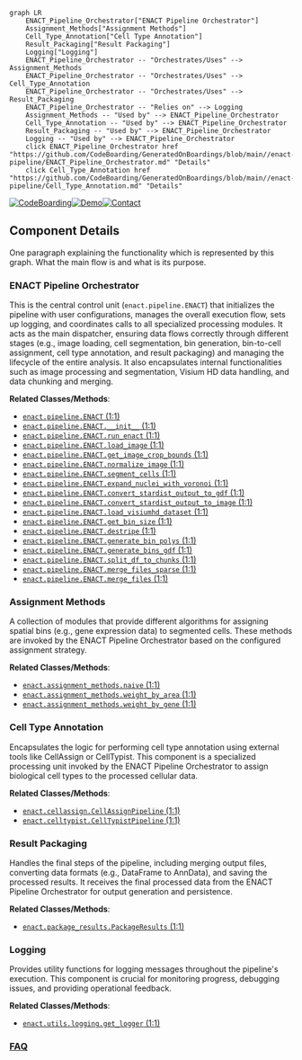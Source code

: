 ```mermaid
graph LR
    ENACT_Pipeline_Orchestrator["ENACT Pipeline Orchestrator"]
    Assignment_Methods["Assignment Methods"]
    Cell_Type_Annotation["Cell Type Annotation"]
    Result_Packaging["Result Packaging"]
    Logging["Logging"]
    ENACT_Pipeline_Orchestrator -- "Orchestrates/Uses" --> Assignment_Methods
    ENACT_Pipeline_Orchestrator -- "Orchestrates/Uses" --> Cell_Type_Annotation
    ENACT_Pipeline_Orchestrator -- "Orchestrates/Uses" --> Result_Packaging
    ENACT_Pipeline_Orchestrator -- "Relies on" --> Logging
    Assignment_Methods -- "Used by" --> ENACT_Pipeline_Orchestrator
    Cell_Type_Annotation -- "Used by" --> ENACT_Pipeline_Orchestrator
    Result_Packaging -- "Used by" --> ENACT_Pipeline_Orchestrator
    Logging -- "Used by" --> ENACT_Pipeline_Orchestrator
    click ENACT_Pipeline_Orchestrator href "https://github.com/CodeBoarding/GeneratedOnBoardings/blob/main//enact-pipeline/ENACT_Pipeline_Orchestrator.md" "Details"
    click Cell_Type_Annotation href "https://github.com/CodeBoarding/GeneratedOnBoardings/blob/main//enact-pipeline/Cell_Type_Annotation.md" "Details"
```
[![CodeBoarding](https://img.shields.io/badge/Generated%20by-CodeBoarding-9cf?style=flat-square)](https://github.com/CodeBoarding/CodeBoarding)[![Demo](https://img.shields.io/badge/Try%20our-Demo-blue?style=flat-square)](https://www.codeboarding.org/demo)[![Contact](https://img.shields.io/badge/Contact%20us%20-%20contact@codeboarding.org-lightgrey?style=flat-square)](mailto:contact@codeboarding.org)

## Component Details

One paragraph explaining the functionality which is represented by this graph. What the main flow is and what is its purpose.

### ENACT Pipeline Orchestrator
This is the central control unit (`enact.pipeline.ENACT`) that initializes the pipeline with user configurations, manages the overall execution flow, sets up logging, and coordinates calls to all specialized processing modules. It acts as the main dispatcher, ensuring data flows correctly through different stages (e.g., image loading, cell segmentation, bin generation, bin-to-cell assignment, cell type annotation, and result packaging) and managing the lifecycle of the entire analysis. It also encapsulates internal functionalities such as image processing and segmentation, Visium HD data handling, and data chunking and merging.


**Related Classes/Methods**:

- <a href="https://github.com/Sanofi-Public/enact-pipeline/blob/master/src/enact/pipeline.py#L1-L1" target="_blank" rel="noopener noreferrer">`enact.pipeline.ENACT` (1:1)</a>
- <a href="https://github.com/Sanofi-Public/enact-pipeline/blob/master/src/enact/pipeline.py#L1-L1" target="_blank" rel="noopener noreferrer">`enact.pipeline.ENACT.__init__` (1:1)</a>
- <a href="https://github.com/Sanofi-Public/enact-pipeline/blob/master/src/enact/pipeline.py#L1-L1" target="_blank" rel="noopener noreferrer">`enact.pipeline.ENACT.run_enact` (1:1)</a>
- <a href="https://github.com/Sanofi-Public/enact-pipeline/blob/master/src/enact/pipeline.py#L1-L1" target="_blank" rel="noopener noreferrer">`enact.pipeline.ENACT.load_image` (1:1)</a>
- <a href="https://github.com/Sanofi-Public/enact-pipeline/blob/master/src/enact/pipeline.py#L1-L1" target="_blank" rel="noopener noreferrer">`enact.pipeline.ENACT.get_image_crop_bounds` (1:1)</a>
- <a href="https://github.com/Sanofi-Public/enact-pipeline/blob/master/src/enact/pipeline.py#L1-L1" target="_blank" rel="noopener noreferrer">`enact.pipeline.ENACT.normalize_image` (1:1)</a>
- <a href="https://github.com/Sanofi-Public/enact-pipeline/blob/master/src/enact/pipeline.py#L1-L1" target="_blank" rel="noopener noreferrer">`enact.pipeline.ENACT.segment_cells` (1:1)</a>
- <a href="https://github.com/Sanofi-Public/enact-pipeline/blob/master/src/enact/pipeline.py#L1-L1" target="_blank" rel="noopener noreferrer">`enact.pipeline.ENACT.expand_nuclei_with_voronoi` (1:1)</a>
- <a href="https://github.com/Sanofi-Public/enact-pipeline/blob/master/src/enact/pipeline.py#L1-L1" target="_blank" rel="noopener noreferrer">`enact.pipeline.ENACT.convert_stardist_output_to_gdf` (1:1)</a>
- <a href="https://github.com/Sanofi-Public/enact-pipeline/blob/master/src/enact/pipeline.py#L1-L1" target="_blank" rel="noopener noreferrer">`enact.pipeline.ENACT.convert_stardist_output_to_image` (1:1)</a>
- <a href="https://github.com/Sanofi-Public/enact-pipeline/blob/master/src/enact/pipeline.py#L1-L1" target="_blank" rel="noopener noreferrer">`enact.pipeline.ENACT.load_visiumhd_dataset` (1:1)</a>
- <a href="https://github.com/Sanofi-Public/enact-pipeline/blob/master/src/enact/pipeline.py#L1-L1" target="_blank" rel="noopener noreferrer">`enact.pipeline.ENACT.get_bin_size` (1:1)</a>
- <a href="https://github.com/Sanofi-Public/enact-pipeline/blob/master/src/enact/pipeline.py#L1-L1" target="_blank" rel="noopener noreferrer">`enact.pipeline.ENACT.destripe` (1:1)</a>
- <a href="https://github.com/Sanofi-Public/enact-pipeline/blob/master/src/enact/pipeline.py#L1-L1" target="_blank" rel="noopener noreferrer">`enact.pipeline.ENACT.generate_bin_polys` (1:1)</a>
- <a href="https://github.com/Sanofi-Public/enact-pipeline/blob/master/src/enact/pipeline.py#L1-L1" target="_blank" rel="noopener noreferrer">`enact.pipeline.ENACT.generate_bins_gdf` (1:1)</a>
- <a href="https://github.com/Sanofi-Public/enact-pipeline/blob/master/src/enact/pipeline.py#L1-L1" target="_blank" rel="noopener noreferrer">`enact.pipeline.ENACT.split_df_to_chunks` (1:1)</a>
- <a href="https://github.com/Sanofi-Public/enact-pipeline/blob/master/src/enact/pipeline.py#L1-L1" target="_blank" rel="noopener noreferrer">`enact.pipeline.ENACT.merge_files_sparse` (1:1)</a>
- <a href="https://github.com/Sanofi-Public/enact-pipeline/blob/master/src/enact/pipeline.py#L1-L1" target="_blank" rel="noopener noreferrer">`enact.pipeline.ENACT.merge_files` (1:1)</a>


### Assignment Methods
A collection of modules that provide different algorithms for assigning spatial bins (e.g., gene expression data) to segmented cells. These methods are invoked by the ENACT Pipeline Orchestrator based on the configured assignment strategy.


**Related Classes/Methods**:

- <a href="https://github.com/Sanofi-Public/enact-pipeline/blob/master/src/enact/assignment_methods/naive.py#L1-L1" target="_blank" rel="noopener noreferrer">`enact.assignment_methods.naive` (1:1)</a>
- <a href="https://github.com/Sanofi-Public/enact-pipeline/blob/master/src/enact/assignment_methods/weight_by_area.py#L1-L1" target="_blank" rel="noopener noreferrer">`enact.assignment_methods.weight_by_area` (1:1)</a>
- <a href="https://github.com/Sanofi-Public/enact-pipeline/blob/master/src/enact/assignment_methods/weight_by_gene.py#L1-L1" target="_blank" rel="noopener noreferrer">`enact.assignment_methods.weight_by_gene` (1:1)</a>


### Cell Type Annotation
Encapsulates the logic for performing cell type annotation using external tools like CellAssign or CellTypist. This component is a specialized processing unit invoked by the ENACT Pipeline Orchestrator to assign biological cell types to the processed cellular data.


**Related Classes/Methods**:

- <a href="https://github.com/Sanofi-Public/enact-pipeline/blob/master/src/enact/cellassign.py#L1-L1" target="_blank" rel="noopener noreferrer">`enact.cellassign.CellAssignPipeline` (1:1)</a>
- <a href="https://github.com/Sanofi-Public/enact-pipeline/blob/master/src/enact/celltypist.py#L1-L1" target="_blank" rel="noopener noreferrer">`enact.celltypist.CellTypistPipeline` (1:1)</a>


### Result Packaging
Handles the final steps of the pipeline, including merging output files, converting data formats (e.g., DataFrame to AnnData), and saving the processed results. It receives the final processed data from the ENACT Pipeline Orchestrator for output generation and persistence.


**Related Classes/Methods**:

- <a href="https://github.com/Sanofi-Public/enact-pipeline/blob/master/src/enact/package_results.py#L1-L1" target="_blank" rel="noopener noreferrer">`enact.package_results.PackageResults` (1:1)</a>


### Logging
Provides utility functions for logging messages throughout the pipeline's execution. This component is crucial for monitoring progress, debugging issues, and providing operational feedback.


**Related Classes/Methods**:

- <a href="https://github.com/Sanofi-Public/enact-pipeline/blob/master/src/enact/utils/logging.py#L1-L1" target="_blank" rel="noopener noreferrer">`enact.utils.logging.get_logger` (1:1)</a>




### [FAQ](https://github.com/CodeBoarding/GeneratedOnBoardings/tree/main?tab=readme-ov-file#faq)